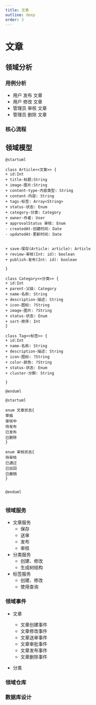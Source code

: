 ```yaml
---
title: 文章
outline: deep
order: 3
---
```


# 文章

## 领域分析

### 用例分析

- 用户 发布 文章
- 用户 修改 文章
- 管理员 审核 文章
- 管理员 删除 文章

### 核心流程

## 领域模型

```plantuml
@startuml

class Article<<文章>> {
+ id:Int
+ title-标题:String 
+ image-图片:String 
+ content-type-内容类型: String
+ content-内容: String
+ tags-标签: Array<String>
+ status-状态: Enum
+ category-分类: Category
+ owner-作者: User
+ approvalStatus 审核: Enum
- createdAt-创建时间: Date
- updatedAt-更新时间: Date


+ save-保存(Article: article): Article
+ review-审核(Int: id): boolean
+ publish-发布(Int: id): boolean

}

class Category<<分类>> {
+ id:Int
+ parent-父级: Category
+ name-名称: String
+ description-描述: String
+ icon-图标: ?String
+ image-图片: ?String
+ status-状态: Enum
+ sort-排序: Int
}

class Tag<<标签>> {
+ id:Int
+ name-名称: String
+ description-描述: String
+ icon-图标: ?String
+ color-颜色: ?String
+ status-状态: Enum
+ cluster-分群: String 
 
}

@enduml
```

```plantuml
@startuml

enum 文章状态{
草稿
审核中
待发布
已发布
已删除
}

enum 审核状态{
待审核
已通过
已驳回
已撤销
}


@enduml


```

### 领域服务

- 文章服务
	- 保存
	- 送审
	- 发布
	- 审核
- 分类服务
	- 创建、修改
	- 生成树结构
- 标签服务
	- 创建、修改
	- 使用查询


### 领域事件

- 文章
	- 文章创建事件
	- 文章修改事件
	- 文章送审事件
	- 文章审批事件
	- 文章发布事件
	- 文章删除事件

- 分类



### 领域仓库



### 数据库设计
